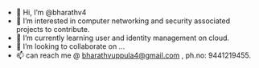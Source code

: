 - 👋 Hi, I’m @bharathv4
- 👀 I’m interested in computer networking and security associated projects to contribute.
- 🌱 I’m currently learning user and identity management on cloud. 
- 💞️ I’m looking to collaborate on ...
- 📫 can reach me @ bharathvuppula4@gmail.com , ph.no: 9441219455.

<!---
bharathv4/bharathv4 is a ✨ special ✨ repository because its `README.md` (this file) appears on your GitHub profile.
You can click the Preview link to take a look at your changes.
--->

